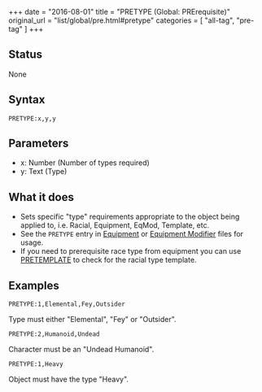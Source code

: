 +++
date = "2016-08-01"
title = "PRETYPE (Global: PRErequisite)"
original_url = "list/global/pre.html#pretype"
categories = [ "all-tag", "pre-tag" ]
+++

## Status

None

## Syntax

`PRETYPE:x,y,y`

## Parameters

-   x: Number (Number of types required)
-   y: Text (Type)



What it does
------------

-   Sets specific "type" requirements appropriate to the object being
    applied to, i.e. Racial, Equipment, EqMod, Template, etc.
-   See the `PRETYPE` entry in
    [Equipment](/list/data/equipment/pretype.html) or [Equipment
    Modifier](/list/data/equipmentmodifiers/pretype.html) files
    for usage.
-   If you need to prerequisite race type from equipment you can use
    [PRETEMPLATE](/list/global/pre/pretemplate.html) to check for the
    racial type template.

Examples
--------

`PRETYPE:1,Elemental,Fey,Outsider`

Type must either "Elemental", "Fey" or "Outsider".

`PRETYPE:2,Humanoid,Undead`

Character must be an "Undead Humanoid".

`PRETYPE:1,Heavy`

Object must have the type "Heavy".

